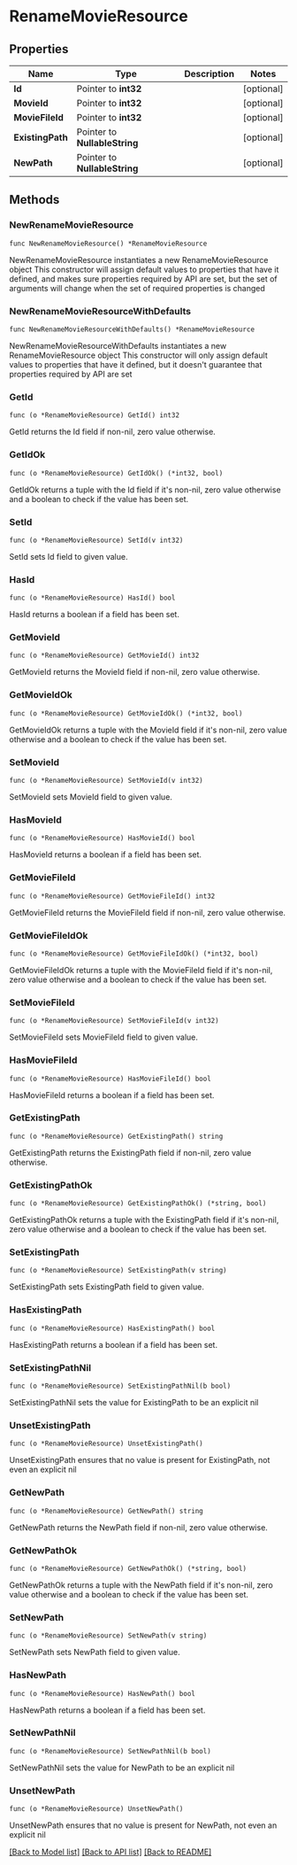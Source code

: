 # RenameMovieResource

## Properties

Name | Type | Description | Notes
------------ | ------------- | ------------- | -------------
**Id** | Pointer to **int32** |  | [optional] 
**MovieId** | Pointer to **int32** |  | [optional] 
**MovieFileId** | Pointer to **int32** |  | [optional] 
**ExistingPath** | Pointer to **NullableString** |  | [optional] 
**NewPath** | Pointer to **NullableString** |  | [optional] 

## Methods

### NewRenameMovieResource

`func NewRenameMovieResource() *RenameMovieResource`

NewRenameMovieResource instantiates a new RenameMovieResource object
This constructor will assign default values to properties that have it defined,
and makes sure properties required by API are set, but the set of arguments
will change when the set of required properties is changed

### NewRenameMovieResourceWithDefaults

`func NewRenameMovieResourceWithDefaults() *RenameMovieResource`

NewRenameMovieResourceWithDefaults instantiates a new RenameMovieResource object
This constructor will only assign default values to properties that have it defined,
but it doesn't guarantee that properties required by API are set

### GetId

`func (o *RenameMovieResource) GetId() int32`

GetId returns the Id field if non-nil, zero value otherwise.

### GetIdOk

`func (o *RenameMovieResource) GetIdOk() (*int32, bool)`

GetIdOk returns a tuple with the Id field if it's non-nil, zero value otherwise
and a boolean to check if the value has been set.

### SetId

`func (o *RenameMovieResource) SetId(v int32)`

SetId sets Id field to given value.

### HasId

`func (o *RenameMovieResource) HasId() bool`

HasId returns a boolean if a field has been set.

### GetMovieId

`func (o *RenameMovieResource) GetMovieId() int32`

GetMovieId returns the MovieId field if non-nil, zero value otherwise.

### GetMovieIdOk

`func (o *RenameMovieResource) GetMovieIdOk() (*int32, bool)`

GetMovieIdOk returns a tuple with the MovieId field if it's non-nil, zero value otherwise
and a boolean to check if the value has been set.

### SetMovieId

`func (o *RenameMovieResource) SetMovieId(v int32)`

SetMovieId sets MovieId field to given value.

### HasMovieId

`func (o *RenameMovieResource) HasMovieId() bool`

HasMovieId returns a boolean if a field has been set.

### GetMovieFileId

`func (o *RenameMovieResource) GetMovieFileId() int32`

GetMovieFileId returns the MovieFileId field if non-nil, zero value otherwise.

### GetMovieFileIdOk

`func (o *RenameMovieResource) GetMovieFileIdOk() (*int32, bool)`

GetMovieFileIdOk returns a tuple with the MovieFileId field if it's non-nil, zero value otherwise
and a boolean to check if the value has been set.

### SetMovieFileId

`func (o *RenameMovieResource) SetMovieFileId(v int32)`

SetMovieFileId sets MovieFileId field to given value.

### HasMovieFileId

`func (o *RenameMovieResource) HasMovieFileId() bool`

HasMovieFileId returns a boolean if a field has been set.

### GetExistingPath

`func (o *RenameMovieResource) GetExistingPath() string`

GetExistingPath returns the ExistingPath field if non-nil, zero value otherwise.

### GetExistingPathOk

`func (o *RenameMovieResource) GetExistingPathOk() (*string, bool)`

GetExistingPathOk returns a tuple with the ExistingPath field if it's non-nil, zero value otherwise
and a boolean to check if the value has been set.

### SetExistingPath

`func (o *RenameMovieResource) SetExistingPath(v string)`

SetExistingPath sets ExistingPath field to given value.

### HasExistingPath

`func (o *RenameMovieResource) HasExistingPath() bool`

HasExistingPath returns a boolean if a field has been set.

### SetExistingPathNil

`func (o *RenameMovieResource) SetExistingPathNil(b bool)`

 SetExistingPathNil sets the value for ExistingPath to be an explicit nil

### UnsetExistingPath
`func (o *RenameMovieResource) UnsetExistingPath()`

UnsetExistingPath ensures that no value is present for ExistingPath, not even an explicit nil
### GetNewPath

`func (o *RenameMovieResource) GetNewPath() string`

GetNewPath returns the NewPath field if non-nil, zero value otherwise.

### GetNewPathOk

`func (o *RenameMovieResource) GetNewPathOk() (*string, bool)`

GetNewPathOk returns a tuple with the NewPath field if it's non-nil, zero value otherwise
and a boolean to check if the value has been set.

### SetNewPath

`func (o *RenameMovieResource) SetNewPath(v string)`

SetNewPath sets NewPath field to given value.

### HasNewPath

`func (o *RenameMovieResource) HasNewPath() bool`

HasNewPath returns a boolean if a field has been set.

### SetNewPathNil

`func (o *RenameMovieResource) SetNewPathNil(b bool)`

 SetNewPathNil sets the value for NewPath to be an explicit nil

### UnsetNewPath
`func (o *RenameMovieResource) UnsetNewPath()`

UnsetNewPath ensures that no value is present for NewPath, not even an explicit nil

[[Back to Model list]](../README.md#documentation-for-models) [[Back to API list]](../README.md#documentation-for-api-endpoints) [[Back to README]](../README.md)


